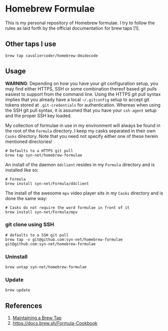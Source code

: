 # Homebrew Formulae

This is my personal repository of Homebrew formulae. I try to follow the
rules as laid forth by the official documentation for brew taps [1].

## Other taps I use

```shell
brew tap cavaliercoder/homebrew-dmidecode
```

## Usage

**WARNING**: Depending on how you have your git configuration setup, you
may find either HTTPS, SSH or some combination thereof based git pulls 
easiest to support from the command line. Using the HTTPS git pull syntax
implies that you already have a local `~/.gitconfig` setup to accept
git tokens stored at `.git-credentials` for authentication. Whereas when
using the SSH git pull syntax, it is assumed that you have your `ssh-agent`
setup and the proper SSH key loaded. 

My collection of formulae in use in my environment will always be found
in the root of the `Formula` directory. I keep my casks separated in their
own `Casks` directory. Note that you need not specify either one of these
herein mentioned directories!

```shell
# Defaults to a HTTPS git pull
brew tap syn-net/homebrew-formulae
```

An install of the daemon `ddclient` resides in my `Formula` directory and
is installed like so:

```shell
# Formula
brew install syn-net/Formula/ddclient
```

The install of the awesome `mpv` video player sits in my `Casks` directory
and is done the same way:

```shell
# Casks do not require the word formulae in front of it
brew install syn-net/Formula/mpv
```

### git clone using SSH

```shell
# defaults to a SSH git pull
brew tap -v git@github.com:syn-net/homebrew-formulae git@github.com:syn-net/homebrew-formulae
```

### Uninstall

```shell
brew untap syn-net/homebrew-formulae
```

### Update

```shell
brew update
```

## References

1. [Maintaining a Brew Tap](https://github.com/Homebrew/brew/blob/master/share/doc/homebrew/How-to-Create-and-Maintain-a-Tap.md)
1. <https://docs.brew.sh/Formula-Cookbook>
